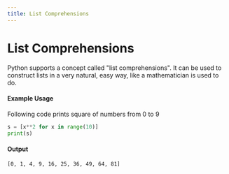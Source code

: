 ```yaml
---
title: List Comprehensions
---
```

# List Comprehensions
Python supports a concept called "list comprehensions". It can be used to construct lists in a very natural, easy way, like a mathematician is used to do.

#### Example Usage
Following code prints square of numbers from 0 to 9

```py
s = [x**2 for x in range(10)]
print(s)
```

#### Output
```
[0, 1, 4, 9, 16, 25, 36, 49, 64, 81]
```
